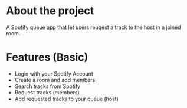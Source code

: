# About the project
A Spotify queue app that let users reuqest a track to the host in a joined room.

# Features (Basic)
- Login with your Spotify Account
- Create a room and add members
- Search tracks from Spotify
- Request tracks (members)
- Add requested tracks to your queue (host)
